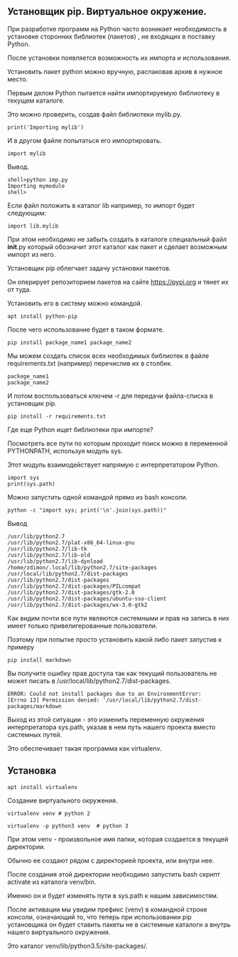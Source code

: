 ## Установщик pip. Виртуальное окружение.

При разработке программ на Python часто возникает необходимость
в установке сторонних библиотек (пакетов) , не входящих в поставку Python.

После установки появляется возможность их импорта и использования.

Установить пакет python можно вручную, распаковав архив в нужное место.

Первым делом Python пытается найти импортируемую библиотеку в текущем каталоге.

Это можно проверить, создав файл библиотеки mylib.py.

    print('Importing mylib')
    
И в другом файле попытаться его импортировать.

    import mylib
    
Вывод.
    
    shell>python imp.py 
    Importing mymodule
    shell>
    
Если файл положить в каталог lib например, то импорт будет следующим:

    import lib.mylib
    
При этом необходимо не забыть создать в каталоге специальный файл __init__.py который обозначит этот 
каталог как пакет и сделает возможным импорт из него.

Установщик pip облегчает задачу установки пакетов.

Он оперирует репозиторием пакетов на сайте https://pypi.org и тянет их от туда.

Установить его в систему можно командой.

    apt install python-pip
    
После чего использование будет в таком формате.

    pip install package_name1 package_name2
    
Мы можем создать список всех необходимых библиотек в файле requirements.txt (например) перечислив их в столбик.

    packege_name1
    package_name2
    
И потом воспользоваться ключем -r для передачи файла-списка в установщик pip.

    pip install -r requirements.txt    
    

Где еще Python ищет библиотеки при импорте?

Посмотреть все пути по которым проходит поиск можно в переменной PYTHONPATH, используя модуль sys.

Этот модуль взаимодействует напрямую с интерпретатором Python.

    import sys
    print(sys.path)

Можно запустить одной командой прямо из bash консоли.

    python -c "import sys; print('\n'.join(sys.path))"
    
Вывод

    /usr/lib/python2.7
    /usr/lib/python2.7/plat-x86_64-linux-gnu
    /usr/lib/python2.7/lib-tk
    /usr/lib/python2.7/lib-old
    /usr/lib/python2.7/lib-dynload
    /home/zdimon/.local/lib/python2.7/site-packages
    /usr/local/lib/python2.7/dist-packages
    /usr/lib/python2.7/dist-packages
    /usr/lib/python2.7/dist-packages/PILcompat
    /usr/lib/python2.7/dist-packages/gtk-2.0
    /usr/lib/python2.7/dist-packages/ubuntu-sso-client
    /usr/lib/python2.7/dist-packages/wx-3.0-gtk2
    
Как видим почти все пути являются системными и прав на запись в них имеет только привелигерованные пользователи.

Поэтому при попытке просто установить какой либо пакет запустив к примеру  

    pip install markdown 
    
Вы получите ошибку прав доступа так как текущий пользователь не может писать в /usr/local/lib/python2.7/dist-packages.

    ERROR: Could not install packages due to an EnvironmentError: 
    [Errno 13] Permission denied: '/usr/local/lib/python2.7/dist-packages/markdown    
        
Выход из этой ситуации - это изменить переменную окружения интерпретатора sys.path, указав в нем путь нашего проекта вместо системных путей.

Это обеспечивает такая программа как virtualenv.

## Установка

    apt install virtualenv
    
    
Создание виртуального окружения.

    virtualenv venv # python 2 
    
    virtualenv -p python3 venv  # python 3
    
При этом venv - произвольное имя папки, которая создается в текущей директории.

Обычно ее создают рядом с директорией проекта, или внутри нее.

После создания этой директории необходимо запустить bash скрипт activate из каталога venv/bin.

Именно он и будет изменять пути в sys.path к нашим зависимостям.

После активации мы увидим префикс (venv) в командной строке консоли, означающий то, что теперь при использовании pip
установщика он будет ставить пакеты не в системные каталоги а внутрь нашего виртуального окружения.

Это каталог venv/lib/python3.5/site-packages/. 



   
    
    
       
    
    
    

       
    
    
    
    


